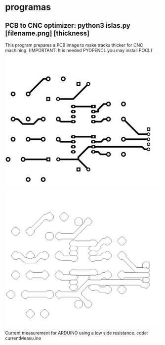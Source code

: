 # programas
## PCB to CNC optimizer: python3 islas.py [filename.png] [thickness]
This program prepares a PCB image to make tracks thicker for CNC machining.
(IMPORTANT: It is needed PYOPENCL you may install POCL)
![PCB input](ampli-F_Cu.png)
    ![PCB Optimized](salidaorilla.png)
    


Current measurement for ARDUINO using a low side resistance.
code: currentMeasu.ino

